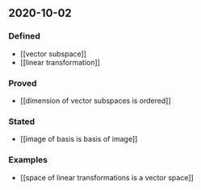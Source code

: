 ## 2020-10-02
### Defined
- [[vector subspace]]
- [[linear transformation]]
### Proved
- [[dimension of vector subspaces is ordered]]
### Stated
- [[image of basis is basis of image]]
### Examples
- [[space of linear transformations is a vector space]]